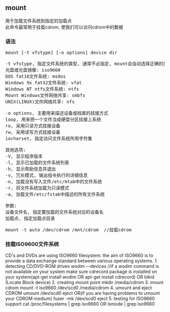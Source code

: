 ## mount
用于加载文件系统到指定的加载点<br>
此命令最常用于挂载cdrom, 使我们可以访问cdrom中的数据<br/>

### 语法
<pre>
mount [-t vfstype] [-o options] device dir

-t vfstype, 指定文件系统的类型, 通常不必指定, mount会自动选择正确的类型
光盘或光盘镜像: iso9660
DOS fat16文件系统: msdos
Windows 9x fat32文件系统: vfat
Windows NT ntfs文件系统: ntfs
Mount Windows文件网络共享: smbfs
UNIX(LINUX)文件网络共享: nfs

-o options, 主要用来描述设备或档案的挂接方式
loop, 用来把一个文件当成硬盘分区挂接上系统
ro, 采用只读方式挂接设备
rw, 采用读写方式挂接设备
iocharset, 指定访问文件系统所用字符集

其他选项:
-V, 显示程序版本
-l, 显示已加载的文件系统列表
-h, 显示帮助信息并退出
-v, 冗长模式, 输出指令执行的详细信息
-n, 加载没有写入文件/etc/mtab中的文件系统
-r, 将文件系统加载为只读模式
-a, 加载文件/etc/fstab中描述的所有文件系统

参数:
设备文件名, 指定要加载的文件系统对应的设备名
加载点, 指定加载点目录

mount -t auto /dev/cdrom /mnt/cdrom  //挂载cdrom
</pre>

### 挂载ISO9600文件系统
</pre>
CD's and DVDs are using ISO9660 filesystem. 
the aim of ISO9660 is to provide a data exchange standard between various operating systems.
1. detecting CD/DVD-ROM drives
wodim --devices
//if a wodim command is not available on your system make sure cdrecord package is installed on your system(apt-get install wodim OR apt-get install cdrecord)
OR
blkid (Locate Block device)
2. creating mount point
mkdir /media/cdrom
3. mount cdrom
mount -t iso9660 /dev/scd0 /media/cdrom
4. umount and eject CDROM
umount /dev/scd0
eject
OR(if you are having problems to umount your CDROM medium)
fuser -mk /dev/scd0
eject
5. testing for ISO9660 support
cat /proc/filesystems | grep iso9660
OR
lsmode | grep iso9660
</pre>
